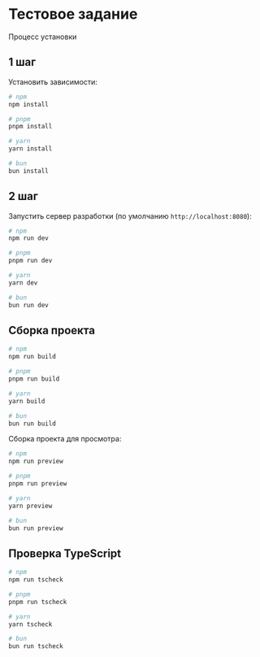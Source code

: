 # Тестовое задание

Процесс установки

## 1 шаг

Установить зависимости:

```bash
# npm
npm install

# pnpm
pnpm install

# yarn
yarn install

# bun
bun install
```

## 2 шаг

Запустить сервер разработки (по умолчанию `http://localhost:8080`):

```bash
# npm
npm run dev

# pnpm
pnpm run dev

# yarn
yarn dev

# bun
bun run dev
```

## Сборка проекта

```bash
# npm
npm run build

# pnpm
pnpm run build

# yarn
yarn build

# bun
bun run build
```

Сборка проекта для просмотра:

```bash
# npm
npm run preview

# pnpm
pnpm run preview

# yarn
yarn preview

# bun
bun run preview
```

## Проверка TypeScript

```bash
# npm
npm run tscheck

# pnpm
pnpm run tscheck

# yarn
yarn tscheck

# bun
bun run tscheck
```
